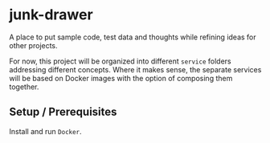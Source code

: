 # junk-drawer

A place to put sample code, test data and thoughts while refining ideas for other projects.

For now, this project will be organized into different `service` folders addressing different concepts.
Where it makes sense, the separate services will be based on Docker images with the option of composing them together.

## Setup / Prerequisites

Install and run `Docker`.
